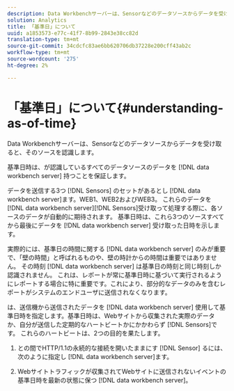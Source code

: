 ```yaml
---
description: Data Workbenchサーバーは、Sensorなどのデータソースからデータを受け取ると、そのソースを認識します。
solution: Analytics
title: 「基準日」について
uuid: a1853573-e77c-41f7-8b99-2843e38cc82d
translation-type: tm+mt
source-git-commit: 34cdcfc83ae6bb620706db37228e200cff43ab2c
workflow-type: tm+mt
source-wordcount: '275'
ht-degree: 2%

---
```



# 「基準日」について{#understanding-as-of-time}

Data Workbenchサーバーは、Sensorなどのデータソースからデータを受け取ると、そのソースを認識します。

基準日時は、が認識しているすべてのデータソースのデータを [!DNL data workbench server] 持つことを保証します。

データを送信する3つ [!DNL Sensors] のセットがあるとし [!DNL data workbench server]ます。WEB1、WEB2およびWEB3。 これらのデータを [!DNL data workbench server][!DNL Sensors]受け取って処理する際に、各ソースのデータが自動的に期待されます。 基準日時は、これら3つのソースすべてから最後にデータを [!DNL data workbench server] 受け取った日時を示します。

実際的には、基準日の時間に関する [!DNL data workbench server] のみが重要で、「壁の時間」と呼ばれるものや、壁の時計からの時間は重要ではありません。 その時刻 [!DNL data workbench server] は基準日の時刻と同じ時刻しか認識されません。 これは、レポートが常に基準日時に基づいて実行されるようにレポートする場合に特に重要です。これにより、部分的なデータのみを含むレポートがシステムのエンドユーザに送信されなくなります。

は、送信機から送信されたデータを [!DNL data workbench server] 使用して基準日時を指定します。基準日時は、Webサイトから収集された実際のデータか、自分が送信した定期的なハートビートかにかかわらず [!DNL Sensors]です。 これらのハートビートは、2つの目的を果たします。

1. との間でHTTP/1.1の永続的な接続を開いたままにす [!DNL Sensor] るには、次のように指定し [!DNL data workbench server]ます。

1. Webサイトトラフィックが収集されてWebサイトに送信されないイベントの基準日時を最新の状態に保つ [!DNL data workbench server]。

